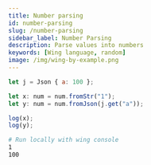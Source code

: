 ```yaml
---
title: Number parsing
id: number-parsing
slug: /number-parsing
sidebar_label: Number Parsing
description: Parse values into numbers
keywords: [Wing language, random]
image: /img/wing-by-example.png
---
```


```js playground example title="main.w"
let j = Json { a: 100 };

let x: num = num.fromStr("1");
let y: num = num.fromJson(j.get("a"));

log(x);
log(y);
```

```bash title="Wing console output"
# Run locally with wing console
1
100
```




